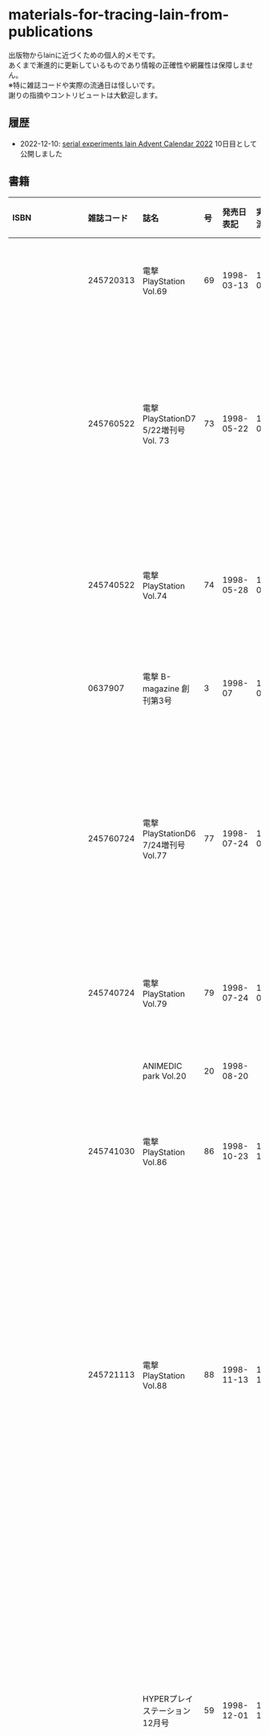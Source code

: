 # materials-for-tracing-lain-from-publications


出版物からlainに近づくための個人的メモです。  
あくまで漸進的に更新しているものであり情報の正確性や網羅性は保障しません。  
※特に雑誌コードや実際の流通日は怪しいです。  
謝りの指摘やコントリビュートは大歓迎します。  

## 履歴
- 2022-12-10: [serial experiments lain Advent Calendar 2022](https://adventar.org/calendars/7355) 10日目として公開しました


## 書籍
|ISBN|雑誌コード|誌名|号|発売日表記|実際の流通日|ソース|掲載内容|
|:---|:---|:---|:---|:---|:---|:---|:---|
||245720313|電撃PlayStation Vol.69|69|1998-03-13|1998-02-25|[書籍ページ](https://www.kadokawa.co.jp/product/199978000205/)|表紙: lain掲載情報<br>目次: lain掲載情報<br>pp. 16-17: pslain企画独占公開|
||245760522|電撃PlayStationD7 5/22増刊号 Vol. 73|73|1998-05-22|1998-04-13|[書籍ページ](https://www.kadokawa.co.jp/product/199978000224/)|表紙: lain掲載情報<br>目次: lain掲載情報<br>pp. 36-37: pslain企画紹介 発売予定(6月) ジャンル(AVG) <br>p. 80: Vol.74のlain掲載情報<br>P. 82: 付録CD内容紹介<br>付録CD: 放映中のpslainCM|
||245740522|電撃PlayStation Vol.74|74|1998-05-28|1998-04-22|[書籍ページ](https://www.kadokawa.co.jp/product/199978000209/)|目次: lain掲載情報<br>pp. 96-97: pslainシステム概要公開 ポスター抽選プレゼント 発売予定(秋) ジャンル(ETC)|
||0637907|電撃 B-magazine 創刊第3号|3|1998-07|1998-06-08|[書籍ページ](https://www.kadokawa.co.jp/product/199978000003/)|表紙: lain掲載情報<br>pp. 10-11: lainアニメ紹介 pslainデザインのイラスト|
||245760724|電撃PlayStationD6 7/24増刊号 Vol.77|77|1998-07-24|1998-06-11|[書籍ページ](https://www.kadokawa.co.jp/product/199978000225/)|表紙: lain掲載情報<br>目次: lain掲載情報<br>pp. 68-69: 付録CD内容紹介 インターフェイス、アニメ、声優の雑誌考察 発売予定(秋) ジャンル(ETC)<br>付録CD: pslainオリジナルムービー|
||245740724|電撃PlayStation Vol.79|79|1998-07-24|1998-07-08|[書籍ページ](https://www.kadokawa.co.jp/product/199978000213/)|pp. 148-149: pslain見開き広告 発売予定(9月)<br>広告索引: パイオニアLDC|
|||ANIMEDIC park Vol.20|20|1998-08-20|||ページ不明: lainアニメ声優インタビュー 声優写真|
||245741030|電撃PlayStation Vol.86|86|1998-10-23|1998-10-07|[書籍ページ](https://www.kadokawa.co.jp/product/199978000218/)|目次: lain掲載情報<br>p. 176: pslainサンプルロム紹介 発売予定(11月12日) ジャンル(ETC)|
||245721113|電撃PlayStation Vol.88|88|1998-11-13|1998-10-21|[書籍ページ](https://www.kadokawa.co.jp/product/199978000219/)|目次: lsin掲載情報<br>p. 112: pslain広告 発売予定(11月)<br>p. 117: pslainレビュー 発売予定(11月12日) ジャンル(ETC)<br>p. 121: lain読者投稿イラスト(ペルソナレイン)<br>p. 122: pslain攻略本発売告知(11月12日発売予定)<br>p. 213: pslain攻略本発売告知<br>付録: pslainのPlayStationメモリーカード向けシール|
|||HYPERプレイステーション 12月号|59|1998-12-01|1998-11-01||目次: lain掲載情報<br>p. 59: ハイパーレビュー対象リスト<br>p. 64: pslainレビュー 注目度チェック 発売予定(11月12日) ジャンル(育成シュミレーション)<br>pp. 194-195: pslain開発者インタビュー(上田耕行、中原順志、高橋吏、安倍吉俊) 発売予定(11月12日) ジャンル(サイコストレッチウェア)|
|||月刊AX11月号|8|1998-11-01|||p. 3: アニメlainDVD広告、cyberia mix広告<br>pp. 32-33: 「lain」layer:13 Ego<br>pp. 47-49: 小中千昭インタビュー<br>pp. 86-87: 岸田隆宏イラスト<br>p. 105: pslain紹介 発売予定(11月12日) ジャンル(サイコストレッチウェア)<br>pp. 168-169: 清水香里インタビュー<br>p. 178: Cyberia mix紹介<br>p. 187: アニメlainDVD販売情報<br>p. 191: scenario experiments lain 販売情報|
||262531120|ファミ通 1998年11月20日号||1998-11-20|1998-11-06|[書籍ページ](https://www.kadokawa.co.jp/product/200600001806/)|ページ不明: pslain広告 発売予定(11月)|
||245741127|電撃PlayStation Vol.89|89|1998-11-27|1998-10-11|[書籍ページ](https://www.kadokawa.co.jp/product/199978000220/)|目次: lain掲載情報<br>pp. 90-91: pslainゲーム紹介 発売予定(11/26) ジャンル(ETC)<br>p. 112: lain読者投稿イラスト(岩倉玲音)<br>p. 195: pslain広告 発売予定(11/26)|
|||週間ザ・プレイステーション 1998/11/27||1998-11-27|||表紙: 岩倉玲音イラスト<br>ページ不明: pslainゲームシステム紹介|
|9784073100836||ｓｅｒｉａｌ　ｅｘｐｅｒｉｍｅｎｔｓ　ｌａｉｎ　公式ガイド|||1998-11-26|[書籍ページ](https://www.kadokawa.co.jp/product/199978310083/)||
||263621211|ファミ通PS 1998年12月11日号||1998-12-11|1998-11-27|[書籍ページ](https://www.kadokawa.co.jp/product/200600001988/)|目次: lain掲載情報<br>p. 38: pslainクロスレビュー<br>p. 44: pslainゲーム紹介 発売日(発売中) ジャンル(シミュレーション)|
|||HYPERプレイステーションRe-mix 12月号|21|1998-12-16|||p. 62: 絶対おススメこの10タイトル!!対象リスト<br>p. 64: pslainレビュー 発売日(発売中) ジャンル(サイコストレッチウェア)|
||245741225|電撃PlayStation Vol.92||1998-12-25|1998-12-09|[書籍ページ](https://www.kadokawa.co.jp/product/199978000222/)|付録: pslainのPlayStationメモリーカード向けシール|
|||まんがの森 1999 August. No.20||1999-08|||表紙:lainイラスト<br>pp. 4-8:安倍吉俊ロングインタビュー|

